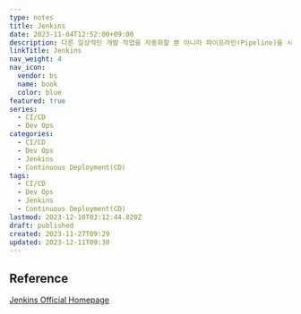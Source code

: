 ```yaml
---
type: notes
title: Jenkins
date: 2023-11-04T12:52:00+09:00
description: 다른 일상적인 개발 작업을 자동화할 뿐 아니라 파이프라인(Pipeline)을 사용해 거의 모든 언어의 조합과 소스코드 리포지토리에 대한 지속적인 통합과 지속적인 전달 환경을 구축하기 위한 간단한 방법을 제공
linkTitle: Jenkins
nav_weight: 4
nav_icon:
  vendor: bs
  name: book
  color: blue
featured: true
series:
  - CI/CD
  - Dev Ops
categories:
  - CI/CD
  - Dev Ops
  - Jenkins
  - Continuous Deployment(CD)
tags:
  - CI/CD
  - Dev Ops
  - Jenkins
  - Continuous Deployment(CD)
lastmod: 2023-12-10T03:12:44.820Z
draft: published
created: 2023-11-27T09:29
updated: 2023-12-11T09:30
---
```


## Reference

[Jenkins Official Homepage](https://www.jenkins.io/)
